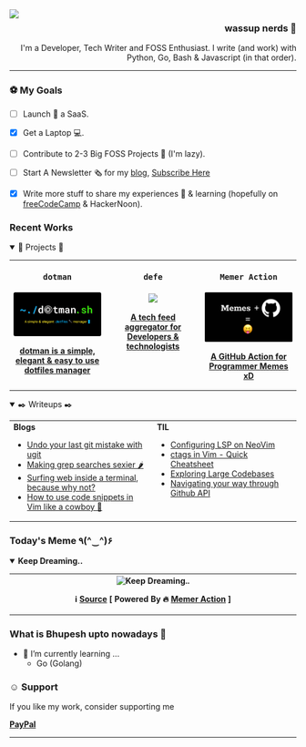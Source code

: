 

<img align="left" src="https://gist.github.com/Bhupesh-V/0246a3f681d2533d21efb1206d1ba9d4/raw/af7d53bfdbf30f725ef7ade206200086820739fd/AboutMe.gif" height="100px"> 
<div>
  <h3 align="right">wassup nerds 🖖</h3>
  <p align="right">I'm a Developer, Tech Writer and FOSS Enthusiast. I write (and work) with Python, Go, Bash &amp; Javascript (in that order).</p>
</div>


---
### ⚽ My Goals 

- [ ] Launch 🚀 a SaaS.
- [x] Get a Laptop 💻.
- [ ] Contribute to 2-3 Big FOSS Projects 🙈 (I'm lazy).
- [ ] Start A Newsletter 🗞️ for my [blog](https://bhupesh-v.github.io), [Subscribe Here](https://buttondown.email/bhupesh)
- [x] Write more stuff to share my experiences 🤔 & learning (hopefully on [freeCodeCamp](https://www.freecodecamp.org/news/author/bhupesh/) & HackerNoon).


### Recent Works
<details open>
  <summary>🌟 Projects 🌟</summary>
  <table>
    <tr>
      <td valign="top" width="33%"><samp><h4 align="center">dotman</h4></samp>
        <p align="center">
        <img align="center" src="https://github.com/Bhupesh-V/dotman/blob/master/assets/dotman-logo.png" width="200"><br><br>
        <a href="https://github.com/Bhupesh-V/dotman"><b> dotman is a simple, elegant  &amp;  easy to use dotfiles manager</b></a>
        </p>
      </td>
      <td valign="top" width="33%"><samp><h4 align="center">defe</h4></samp>
        <p align="center">
        <img align="center" src="https://raw.githubusercontent.com/Bhupesh-V/defe/2836e20d0416a4232e7d7f81a7988250e1d6718d/static/images/logodefe.svg" width="100"> <br><br>
        <a href="https://github.com/Bhupesh-V/defe"><b> A tech feed aggregator for Developers  &amp; technologists</b></a>
        </p>
      </td>
      <td valign="top" width="33%"><samp><h4 align="center">Memer Action</h4></samp>
        <p align="center">
           <img align="center" src="https://github.com/Bhupesh-V/memer-action/blob/master/images/header.png?raw=true" width="178"><br><br>
           <a href="https://github.com/Bhupesh-V/memer-action"><b>A GitHub Action for Programmer Memes xD</b></a>
        </p>
      </td>
    </tr>
  </table>
</details>


<details open>
  <summary>✒️ Writeups ✒️</summary>
  <table>
    <tr>
      <td valign="top" width="50%"><b>Blogs</b>
          <ul> 
<li><a title="So I have been working on this little tool called ugit (and was finally able to release a stable version), the goal is to make it easier for beginner to intermediate git users to undo their last (accidental) git command. Because we are not perfect and commit mistakes." href="https://bhupesh-v.github.io/undo-your-last-git-mistake-with-ugit">Undo your last git mistake with ugit</a></li><li><a title="grep is a life-saver for many but it is not so good with terminal UX, in this short tutorial I share some tips that can help make your grep experience a bit more pleasant!" href="https://bhupesh-v.github.io/making-grep-searches-sexier">Making grep searches sexier 🌶️</a></li><li><a title="I recently wrote a python script to surf the web (see search results) directly into the terminal." href="https://bhupesh-v.github.io/surfing-web-inside-terminal-using-vim-python">Surfing web inside a terminal, because why not?</a></li><li><a title="Its time to increase your horsepower and write code faster than before. In this tutorial I will cover how to setup and use code-snippets in Vim or NeoVim for Go, Python, Bash and Markdown (since I deal with them everyday)" href="https://bhupesh-v.github.io/learn-how-to-use-code-snippets-vim-cowboy">How to use code snippets in Vim like a cowboy 🤠️</a></li><td valign="top" width="50%"><b>TIL</b>
<ul><li><a href="https://bhupesh.gitbook.io/notes/vim/configuring-lsp-neovim-guide">Configuring LSP on NeoVim</a></li><li><a href="https://bhupesh.gitbook.io/notes/vim/ctags-quick-setup-cheatsheet">ctags in Vim - Quick Cheatsheet</a></li><li><a href="https://bhupesh.gitbook.io/notes/iscellaneous/exploring-large-codebases-tips">Exploring Large Codebases</a></li><li><a href="https://bhupesh.gitbook.io/notes/iscellaneous/navigating-your-way-through-github-rest-api">Navigating your way through Github API</a></li></ul></td></tr></table></details>

### Today's Meme ٩(^‿^)۶

<details open><summary><b>Keep Dreaming..</b></summary>

<table>
<tr>
<th valign="top" width="50%">
<img title="Memes here update every 24hrs, come back tommorrow for new meme ;)" alt="Keep Dreaming.." src="https://i.redd.it/0y5q3hh1zld71.jpg" height="50%"><br>
<p><strong>ℹ️ <a href="https://www.reddit.com/r/ProgrammerHumor/comments/os625u/keep_dreaming/">Source</a> [ Powered By 🔥 <a href="https://github.com/Bhupesh-V/memer-action">Memer Action</a> ]</strong></p>
</th>
</tr>
</table>
</details>
</ul></td>

### What is Bhupesh upto nowadays 👀

- 🌱 I’m currently learning ...
   - Go (Golang)
<!-- - _Also I am looking for some remote internship/contract/fulltime work opportunities._ -->


### ☺️ Support
If you like my work, consider supporting me

[**PayPal**](https://paypal.me/BhupeshVarshney)

---
